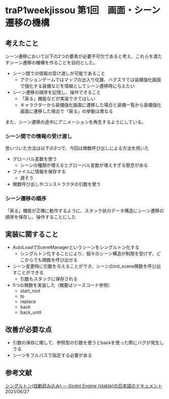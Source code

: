 # traP1weekjissou 第1回　画面・シーン遷移の機構

## 考えたこと

シーン遷移において以下の2つの要素が必要不可欠であると考え、これらを満たすシーン遷移の機構を作ることを目的とした。

- シーン間での情報の受け渡しが可能であること
  - アクションゲームではマップの出入り位置、ハクスラでは装備強化画面で強化する装備などを情報としてシーン遷移時に与えたい
- シーン遷移の順序を記憶し、操作できること
  - 「戻る」機能などが実装できてほしい
  - キャラクターから装備強化画面に遷移した場合と装備一覧から装備強化画面に遷移した場合で「戻る」の挙動は異なる

また、シーン遷移の途中にアニメーションを再生するようにしている。

### シーン間での情報の受け渡し

思いついた方法は以下の3つで、今回は関数呼び出しによる方法を用いた

- グローバル変数を使う
  - シーンの種類が増えるとグローバル変数が増えすぎる懸念がある
- ファイルに情報を保存する
  - 遅そう
- 関数呼び出しやコンストラクタの引数を使う

### シーン遷移の順序

「戻る」機能が正確に動作するように、スタック状のデータ構造にシーン遷移の順序を保存し、操作することにした

## 実装に関すること

- AutoLoadでSceneManagerというシーンをシングルトン化する
  - シングルトン化することにより、個々のシーン構造が制限を受けず、どこからでも関数を呼び出せる
- シーン変更時に引数を与えることができ、シーンのinit_scene関数を呼び出すことができる
  - 引数もスタックに保存される
- 5つの関数を実装した（概要はソースコード参照）
  - start_root
  - to
  - replace
  - back
  - back_until

## 改善が必要な点

- 引数の保存に関して、参照型の引数を使うとbackを使った際にバグが発生しうる
- シーンをフルパスで指定する必要がある

## 参考文献

[シングルトン(自動読み込み) — Godot Engine (stable)の日本語のドキュメント](https://docs.godotengine.org/ja/stable/getting_started/step_by_step/singletons_autoload.html) 2021/06/27
